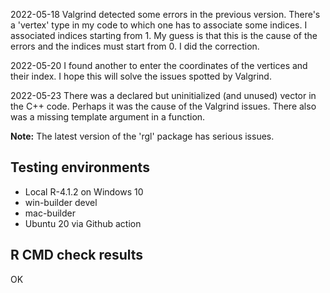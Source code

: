 2022-05-18
Valgrind detected some errors in the previous version. There's a 'vertex' type 
in my code to which one has to associate some indices. I associated indices 
starting from 1. My guess is that this is the cause of the errors and the 
indices must start from 0. I did the correction.

2022-05-20
I found another to enter the coordinates of the vertices and their index. I 
hope this will solve the issues spotted by Valgrind.

2022-05-23
There was a declared but uninitialized (and unused) vector in the C++ code. 
Perhaps it was the cause of the Valgrind issues. There also was a missing 
template argument in a function.

**Note:** The latest version of the 'rgl' package has serious issues.


## Testing environments

- Local R-4.1.2 on Windows 10
- win-builder devel
- mac-builder
- Ubuntu 20 via Github action


## R CMD check results

OK
